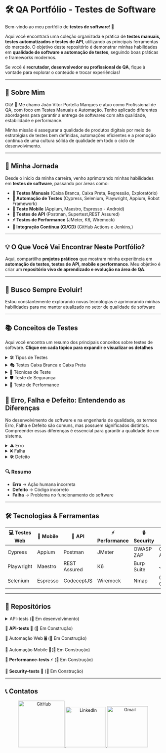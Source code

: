 # 🛠 QA Portfólio - Testes de Software

Bem-vindo ao meu portfólio de **testes de software**! 🚀  

Aqui você encontrará uma coleção organizada e prática de **testes manuais, testes automatizados e testes de API**, utilizando as principais ferramentas do mercado. O objetivo deste repositório é demonstrar minhas habilidades em **qualidade de software e automação de testes**, seguindo boas práticas e frameworks modernos.  

Se você é **recrutador, desenvolvedor ou profissional de QA**, fique à vontade para explorar o conteúdo e trocar experiências!  

---

## 📌 Sobre Mim   

Olá! 👋 Me chamo João Vitor Portella Marques e atuo como Profissional de QA, com foco em Testes Manuais e Automação. Tenho aplicado diferentes abordagens para garantir a entrega de softwares com alta qualidade, estabilidade e performance.

Minha missão é assegurar a qualidade de produtos digitais por meio de estratégias de testes bem definidas, automações eficientes e a promoção contínua de uma cultura sólida de qualidade em todo o ciclo de desenvolvimento.

---

## 🚀 Minha Jornada  

Desde o início da minha carreira, venho aprimorando minhas habilidades em **testes de software**, passando por áreas como:  

- **📝 Testes Manuais** (Caixa Branca, Caixa Preta, Regressão, Exploratório)  
- **🤖 Automação de Testes** (Cypress, Selenium, Playwright, Appium, Robot Framework)  
- **📱 Teste Mobile** (Appium, Maestro, Espresso - Android)  
- **🔗 Testes de API** (Postman, Supertest,REST Assured)  
- **⚡ Testes de Performance** (JMeter, K6, Wiremock)  
- **🔄 Integração Contínua (CI/CD)** (GitHub Actions e Jenkins,)  

---

## 💡 O Que Você Vai Encontrar Neste Portfólio?  

Aqui, compartilho **projetos práticos** que mostram minha experiência em **automação de testes, testes de API, mobile e performance**. Meu objetivo é criar um **repositório vivo de aprendizado e evolução na área de QA**.  

---

## 🎯 Busco Sempre Evoluir!  

Estou constantemente explorando novas tecnologias e aprimorando minhas habilidades para me manter atualizado no setor de qualidade de software

---

## 📚 Conceitos de Testes

Aqui você encontra um resumo dos principais conceitos sobre testes de software. **Clique em cada tópico para expandir e visualizar os detalhes**

<details> <summary>🛠 Tipos de Testes </summary> <br>

<details><summary>Teste Funcional</summary> Verifica se o sistema atende aos requisitos especificados. </details>

<details><summary>Teste Não Funcional</summary> Avalia aspectos como desempenho, segurança e usabilidade.</details>

<details><summary>Teste Manual</summary> Realizado sem automação, seguindo roteiros de testes.</details>

<details><summary>Teste Automatizado</summary> Utiliza scripts e ferramentas para execução automática.</details>

<details><summary>Teste de Unidade</summary> verificam componentes individuais da aplicação de forma isolada, garantindo que cada parte funcione corretamente.</details> 

<details><summary>Teste de Integração</summary> Analisam a comunicação entre diferentes módulos do sistema, como backend e frontend, serviços, APIs e bancos de dados.</details> 

<details><summary>Teste de Regressão</summary> Testes realizados após a adição ou modificação de funcionalidades para garantir que alterações no código não afetem o funcionamento anterior. Esse tipo de teste é frequentemente automatizado.</details>

<details><summary>Teste de Aceitação</summary> É realizado pelo cliente para verificar se tudo está funcionando conforme esperado.</details>
</details>


<details> <summary>🎭 Testes Caixa Branca e Caixa Preta</summary> <br>
  
<details><summary>Teste Caixa Branca</summary> O testador tem conhecimento do código-fonte e verifica a estrutura interna da aplicação.</details>

<details><summary>Teste Caixa Preta</summary> O testador não tem acesso ao código e avalia apenas as entradas e saídas do sistema.</details>

<details><summary>Teste Caixa Cinza</summary> Combina técnicas da caixa branca e preta, sendo útil para testes de segurança e integração.</details>
  
</details> <details> <summary>📌 Técnicas de Teste</summary><br>

<details><summary>Partição de Equivalência</summary> Divide os dados de entrada em grupos para testar um representante de cada grupo.</details>

<details><summary>Análise do Valor Limite</summary> Testa os extremos dos intervalos de entrada, onde erros são mais comuns.</details>

<details><summary>Tabela de Decisão</summary> Usa tabelas para mapear combinações de entradas e saídas esperadas.</details>

<details><summary>Transição de Estado</summary> Avalia como o sistema reage a diferentes estados e transições.</details>

<details><summary>Teste Exploratório</summary> O testador usa experiência e criatividade para encontrar falhas sem seguir roteiros fixos.</details>
</details>


<details> <summary>🛡 Teste de Segurança </summary><br>

<details><summary>Teste de Vulnerabilidade</summary> Identifica falhas de segurança exploráveis.</details>

<details><summary>Teste de Penetração (Pentest)</summary> Simula ataques para avaliar defesas.</details>

<details><summary>Teste de Autenticação</summary> Verifica controles de acesso e permissões.</details>

</details> <details> <summary>🚀 Teste de Performance </summary><br>
  
<details><summary>Teste de Carga</summary> Avalia o desempenho sob um número crescente de usuários.</details>

<details><summary>Teste de Estresse</summary> Testa os limites do sistema sob alto volume de requisições.</details>

<details><summary>Teste de Volume</summary> Analisa o impacto de grandes volumes de dados.</details>

</details>




## 📖 Erro, Falha e Defeito: Entendendo as Diferenças

No desenvolvimento de software e na engenharia de qualidade, os termos Erro, Falha e Defeito são comuns, mas possuem significados distintos. Compreender essas diferenças é essencial para garantir a qualidade de um sistema. 

<details> <summary>⚠️ Erro </summary>  
Um erro ocorre devido a uma **ação humana equivocada**, como um desenvolvedor que escreve um **código incorreto**, um testador que interpreta mal um requisito ou um usuário que insere dados errados.  
</details>

<details> <summary>❌ Falha </summary> 
A falha acontece quando o software não se **comporta como deveria**. Ela é o efeito visível de um erro, como um botão que não responde ou um relatório que exibe dados incorretos.
</details>

<details> <summary> 🛠 Defeito </summary>  
O defeito é a causa raiz da falha. Geralmente, trata-se de um problema no **código-fonte**, como uma lógica errada em um cálculo ou uma regra de negócio mal implementada.  
</details>

### 🔍 **Resumo**  
- **Erro** → Ação humana incorreta  
- **Defeito** → Código incorreto  
- **Falha** → Problema no funcionamento do software  

---

## 🛠 Tecnologias & Ferramentas  

| 💻 Testes Web | 🤖 Mobile | 🔗 API | ⚡ Performance | 🔒 Security | 🔄 CI/CD |  
|--------------|----------|--------|-------------|-------------|-----------|  
| Cypress | Appium | Postman | JMeter | OWASP ZAP | GitHub Actions |  
| Playwright | Maestro | REST Assured | K6 | Burp Suite | Jenkins |  
| Selenium | Espresso | CodeceptJS | Wiremock | Nmap | GitLab CI |  

---

## 📂 Repositórios  
<details>
<summary>API-tests (🧪 Em desenvolvimento)</summary>
<br>

<details>
<summary>API-Cypress</summary>
  <h1>🚀 Testes Automatizados de API com Cypress</h1>

<p>Este repositório contém uma coleção de <strong>testes automatizados de API</strong> desenvolvidos com o <strong>Cypress</strong>, explorando <strong>endpoints de APIs públicas</strong>.</p>

<p>O objetivo é demonstrar como o <strong>Cypress</strong>, tradicionalmente utilizado para testes end-to-end, também é uma solução robusta para <strong>testes de APIs REST</strong>, validando <em>status codes</em>, <em>headers</em>, <em>payloads</em> e fluxos de autenticação.</p>

<hr>

<h2>🛠 Tecnologias Utilizadas</h2>

<table>
  <tr>
    <th>Ferramenta</th>
    <th>Finalidade</th>
  </tr>
  <tr>
    <td>Cypress</td>
    <td>Automação dos testes de API e assertions avançadas</td>
  </tr>
  <tr>
    <td>APIs Públicas</td>
    <td>Base de dados para os testes (REST APIs externas)</td>
  </tr>
</table>

<hr>

<h2>🌐 Por que Automatizar Testes de API?</h2>

<ul>
  <li><strong>Validação rápida e contínua</strong>: feedback imediato em pipelines de CI/CD.</li>
  <li><strong>Redução de tempo e esforço</strong>: foco em testes de maior valor.</li>
  <li><strong>Cobertura de casos complexos</strong>: validação de fluxos como autenticação, headers e payloads dinâmicos.</li>
  <li><strong>Facilidade de manutenção</strong>: scripts organizados, legíveis e escaláveis.</li>
  <li><strong>Integração com outras camadas</strong>: testes de API garantem a robustez do backend antes da integração com frontend.</li>
</ul>

<hr>


# 📁 Abaixo está projetos que fiz com cypress onde coloquei em prática os ensinamentos de teste nesse framework.<br>

* [Projeto 1° - Cypress](https://github.com/Portella10/api-cypress-project.git)
* [Projeto 2° - Cypress](https://github.com/Portella10/test_reqres_api.git)
* [Projeto 3° - Cypress](https://github.com/Portella10/test_apiRest_cypress.git)
 <hr>
</p>

  </details>
  </details> 
  
📌 **API-tests** 🔗 (🚧 Em Construção)

📌 Automação Web 🖥 (🚧 Em Construção)

📌 Automação Mobile 📱(🚧 Em Construção)

📌 **Performance-tests** ⚡ (🚧 Em Construção)

📌 **Security-tests** 🔐 (🚧 Em Construção)  

---

## 📞 Contatos  

<p align="center">
  <a href="https://github.com/Portella10/QA-Portfolio-/edit/main/README.md">
    <img src="https://img.shields.io/badge/-GitHub-181717?style=flat&logo=github&logoColor=white" alt="GitHub" width="150"/>
  </a>
  <a href="https://www.linkedin.com/in/joão-vitor-portella-799670250">
    <img src="https://img.shields.io/badge/-LinkedIn-0A66C2?style=flat&logo=linkedin&logoColor=white" alt="LinkedIn" width="130"/>
  </a>
  <a href="mailto:jvportella.m@gmail.com">
    <img src="https://img.shields.io/badge/-Gmail-EA4335?style=flat&logo=gmail&logoColor=white" alt="Gmail" width="132"/>
  </a>
</p>
